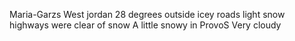 Maria-Garzs
West jordan
28 degrees outside
icey roads
light snow
highways were clear of snow
A little snowy in ProvoS
Very cloudy
